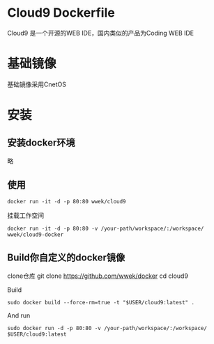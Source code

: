 Cloud9 Dockerfile
=============

Cloud9 是一个开源的WEB IDE，国内类似的产品为Coding WEB IDE

# 基础镜像
基础镜像采用CnetOS

#  安装

## 安装docker环境

略

## 使用

    docker run -it -d -p 80:80 wwek/cloud9

挂载工作空间

    docker run -it -d -p 80:80 -v /your-path/workspace/:/workspace/ wwek/cloud9-docker
    
## Build你自定义的docker镜像

clone仓库
    git clone https://github.com/wwek/docker
    cd cloud9

Build

    sudo docker build --force-rm=true -t "$USER/cloud9:latest" .
    
And run

    sudo docker run -d -p 80:80 -v /your-path/workspace/:/workspace/ $USER/cloud9:latest
    
